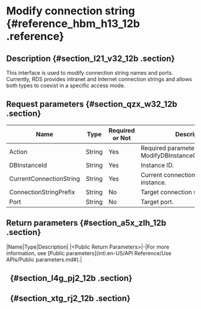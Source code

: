 # Modify connection string {#reference_hbm_h13_12b .reference}

## Description {#section_l21_v32_12b .section}

This interface is used to modify connection string names and ports. Currently, RDS provides intranet and Internet connection strings and allows both types to coexist in a specific access mode.

## Request parameters {#section_qzx_w32_12b .section}

|Name|Type|Required or Not|Description|
|----|----|---------------|-----------|
|Action|String|Yes|Required parameter. Value: ModifyDBInstanceConnectionString.|
|DBInstanceId|String|Yes|Instance ID.|
|CurrentConnectionString|String|Yes|Current connection string of an instance.|
|ConnectionStringPrefix|String|No|Target connection string.|
|Port|String|No|Target port.|

## Return parameters {#section_a5x_zlh_12b .section}

|Name|Type|Description|
|<Public Return Parameters\>|-|For more information, see [Public parameters](intl.en-US/API Reference/Use APIs/Public parameters.md#).|

##   {#section_l4g_pj2_12b .section}

##   {#section_xtg_rj2_12b .section}

